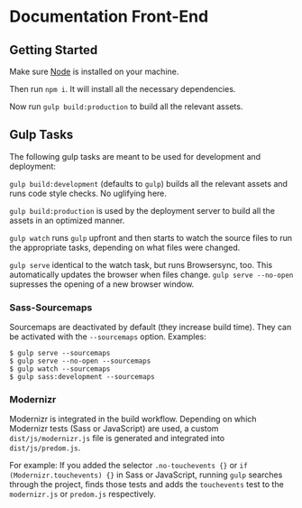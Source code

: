 # Documentation Front-End

## Getting Started
Make sure [Node](nodejs.org) is installed on your machine.

Then run `npm i`. It will install all the necessary dependencies.

Now run `gulp build:production` to build all the relevant assets.

## Gulp Tasks

The following gulp tasks are meant to be used for development and deployment:

`gulp build:development` (defaults to `gulp`) builds all the relevant assets and runs code style checks. No uglifying here.

`gulp build:production` is used by the deployment server to build all the assets in an optimized manner.

`gulp watch` runs `gulp` upfront and then starts to watch the source files to run the appropriate tasks, depending on what files were changed.

`gulp serve` identical to the watch task, but runs Browsersync, too. This automatically updates the browser when files change. `gulp serve --no-open` supresses the opening of a new browser window.

### Sass-Sourcemaps

Sourcemaps are deactivated by default (they increase build time). They can be activated with the `--sourcemaps` option. Examples:

```
$ gulp serve --sourcemaps
$ gulp serve --no-open --sourcemaps
$ gulp watch --sourcemaps
$ gulp sass:development --sourcemaps
```

### Modernizr

Modernizr is integrated in the build workflow. Depending on which Modernizr tests (Sass or JavaScript) are used, a custom `dist/js/modernizr.js` file is generated and integrated into `dist/js/predom.js`.

For example: If you added the selector `.no-touchevents {}` or `if (Modernizr.touchevents) {}` in Sass or JavaScript, running `gulp` searches through the project, finds those tests and adds the `touchevents` test to the `modernizr.js` or `predom.js` respectively.